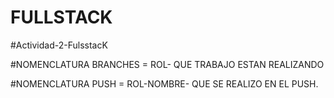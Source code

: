 # FULLSTACK
#Actividad-2-FulsstacK

#NOMENCLATURA BRANCHES = ROL- QUE TRABAJO ESTAN REALIZANDO

#NOMENCLATURA PUSH = ROL-NOMBRE- QUE SE REALIZO EN EL PUSH.
